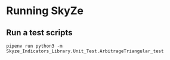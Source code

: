 # Running SkyZe

## Run a test scripts
`pipenv run python3 -m Skyze_Indicators_Library.Unit_Test.ArbitrageTriangular_test`
